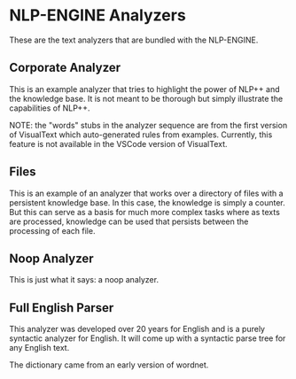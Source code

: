 # NLP-ENGINE Analyzers

These are the text analyzers that are bundled with the NLP-ENGINE.

## Corporate Analyzer

This is an example analyzer that tries to highlight the power of NLP++ and the knowledge base. It is not meant to be thorough but simply illustrate the capabilities of NLP++.

NOTE: the "words" stubs in the analyzer sequence are from the first version of VisualText which auto-generated rules from examples. Currently, this feature is not available in the VSCode version of VisualText.

## Files

This is an example of an analyzer that works over a directory of files with a persistent knowledge base. In this case, the knowledge is simply a counter. But this can serve as a basis for much more complex tasks where as texts are processed, knowledge can be used that persists between the processing of each file.

## Noop Analyzer

This is just what it says: a noop analyzer.

## Full English Parser

This analyzer was developed over 20 years for English and is a purely syntactic analyzer for English. It will come up with a syntactic parse tree for any English text.

The dictionary came from an early version of wordnet.
